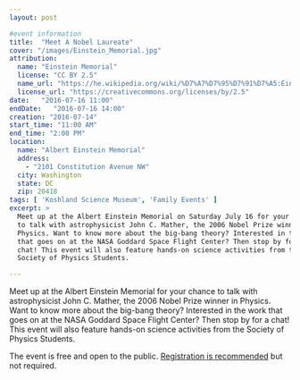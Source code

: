 ```yaml
---
layout: post

#event information
title:  "Meet A Nobel Laureate"
cover: "/images/Einstein_Memorial.jpg"
attribution:
  name: "Einstein Memorial"
  license: "CC BY 2.5"
  name_url: "https://he.wikipedia.org/wiki/%D7%A7%D7%95%D7%91%D7%A5:Einstein_Memorial.jpg"
  license_url: "https://creativecommons.org/licenses/by/2.5"
date:   "2016-07-16 11:00"
endDate:   "2016-07-16 14:00"
creation: "2016-07-14"
start_time: "11:00 AM"
end_time: "2:00 PM"
location:
  name: "Albert Einstein Memorial"
  address:
    - "2101 Constitution Avenue NW"
  city: Washington
  state: DC
  zip: 20418
tags: [ 'Koshland Science Museum', 'Family Events' ]
excerpt: >
  Meet up at the Albert Einstein Memorial on Saturday July 16 for your chance
  to talk with astrophysicist John C. Mather, the 2006 Nobel Prize winner in
  Physics. Want to know more about the big-bang theory? Interested in the work
  that goes on at the NASA Goddard Space Flight Center? Then stop by for a
  chat! This event will also feature hands-on science activities from the
  Society of Physics Students.

---
```


Meet up at the Albert Einstein Memorial for your chance to talk with
astrophysicist John C. Mather, the 2006 Nobel Prize winner in Physics. Want to
know more about the big-bang theory? Interested in the work that goes on at the
NASA Goddard Space Flight Center? Then stop by for a chat! This event will also
feature hands-on science activities from the Society of Physics Students.

The event is free and open to the public. [Registration is recommended](https://www.eventbrite.com/e/meet-a-nobel-laureate-einstein-memorial-pop-up-tickets-24099808175) but not required.
